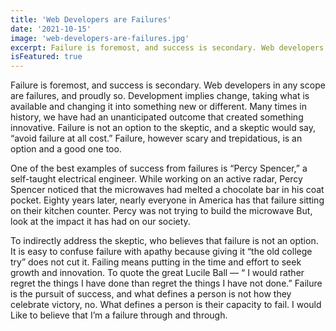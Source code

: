 ```yaml
---
title: 'Web Developers are Failures'
date: '2021-10-15'
image: 'web-developers-are-failures.jpg'
excerpt: Failure is foremost, and success is secondary. Web developers in any scope are failures, and proudly so. Development implies change, taking what is available and changing it into something new or different.
isFeatured: true
---
```


Failure is foremost, and success is secondary. Web developers in any scope are failures, and proudly so. Development implies change, taking what is available and changing it into something new or different. Many times in history, we have had an unanticipated outcome that created something innovative. Failure is not an option to the skeptic, and a skeptic would say, “avoid failure at all cost.” Failure, however scary and trepidatious, is an option and a good one too.

One of the best examples of success from failures is “Percy Spencer,” a self-taught electrical engineer. While working on an active radar, Percy Spencer noticed that the microwaves had melted a chocolate bar in his coat pocket. Eighty years later, nearly everyone in America has that failure sitting on their kitchen counter. Percy was not trying to build the microwave But, look at the impact it has had on our society.

To indirectly address the skeptic, who believes that failure is not an option. It is easy to confuse failure with apathy because giving it “the old college try” does not cut it. Failing means putting in the time and effort to seek growth and innovation. To quote the great Lucile Ball — “ I would rather regret the things I have done than regret the things I have not done.” Failure is the pursuit of success, and what defines a person is not how they celebrate victory, no. What defines a person is their capacity to fail. I would Like to believe that I’m a failure through and through.

```

```
